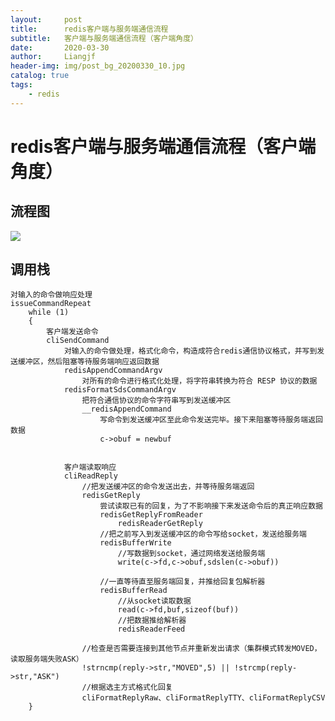 ```yaml
---
layout:     post                  
title:      redis客户端与服务端通信流程
subtitle:   客户端与服务端通信流程（客户端角度）
date:       2020-03-30
author:     Liangjf
header-img: img/post_bg_20200330_10.jpg
catalog: true                      
tags:                       
    - redis
---
```


# redis客户端与服务端通信流程（客户端角度）

## 流程图

![](https://github.com/liangjfblue/liangjfblue.github.io/blob/master/img/post_bg_120_1?raw=true)

## 调用栈

    对输入的命令做响应处理
    issueCommandRepeat
        while (1)
        {
            客户端发送命令
            cliSendCommand
                对输入的命令做处理，格式化命令，构造成符合redis通信协议格式，并写到发送缓冲区，然后阻塞等待服务端响应返回数据
                redisAppendCommandArgv
                    对所有的命令进行格式化处理，将字符串转换为符合 RESP 协议的数据
                redisFormatSdsCommandArgv
                    把符合通信协议的命令字符串写到发送缓冲区
                    __redisAppendCommand
                        写命令到发送缓冲区至此命令发送完毕。接下来阻塞等待服务端返回数据
                        c->obuf = newbuf


                客户端读取响应
                cliReadReply
                    //把发送缓冲区的命令发送出去，并等待服务端返回
                    redisGetReply
                        尝试读取已有的回复，为了不影响接下来发送命令后的真正响应数据
                        redisGetReplyFromReader
                            redisReaderGetReply
                        //把之前写入到发送缓冲区的命令写给socket，发送给服务端
                        redisBufferWrite	
                            //写数据到socket，通过网络发送给服务端
                            write(c->fd,c->obuf,sdslen(c->obuf))

                        //一直等待直至服务端回复，并推给回复包解析器
                        redisBufferRead
                            //从socket读取数据
                            read(c->fd,buf,sizeof(buf))
                            //把数据推给解析器
                            redisReaderFeed	

                    //检查是否需要连接到其他节点并重新发出请求（集群模式转发MOVED，读取服务端失败ASK）
                    !strncmp(reply->str,"MOVED",5) || !strcmp(reply->str,"ASK")
                    //根据选主方式格式化回复
                    cliFormatReplyRaw、cliFormatReplyTTY、cliFormatReplyCSV
        }
        

